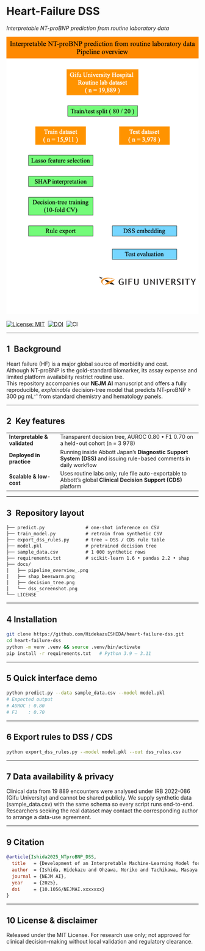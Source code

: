 # Heart-Failure DSS  
*Interpretable NT-proBNP prediction from routine laboratory data*

<p align="center">
  <img src="docs/pipeline_overview.png" width="580" alt="Pipeline overview" />
</p>

[![License: MIT](https://img.shields.io/badge/license-MIT-blue)](LICENSE)&nbsp;
[![DOI](https://img.shields.io/badge/DOI-10.5281%2Fzenodo.XXXXXXX-blue)](https://doi.org/10.5281/zenodo.XXXXXXX)&nbsp;
![CI](https://github.com/<USERNAME>/heart-failure-dss/actions/workflows/ci.yml/badge.svg)

---

## 1 Background  
Heart failure (HF) is a major global source of morbidity and cost.  
Although NT-proBNP is the gold-standard biomarker, its assay expense and limited platform availability restrict routine use.  
This repository accompanies our **NEJM AI** manuscript and offers a fully reproducible, *explainable* decision-tree model that predicts NT-proBNP ≥ 300 pg mL⁻¹ from standard chemistry and hematology panels.

---

## 2 Key features  

| | |
|---|---|
| **Interpretable & validated** | Transparent decision tree, AUROC 0.80 • F1 0.70 on a held-out cohort (n = 3 978) |
| **Deployed in practice** | Running inside Abbott Japan’s **Diagnostic Support System (DSS)** and issuing rule-based comments in daily workflow |
| **Scalable & low-cost** | Uses routine labs only; rule file auto-exportable to Abbott’s global **Clinical Decision Support (CDS)** platform |

---

## 3 Repository layout  

```text
├── predict.py               # one-shot inference on CSV
├── train_model.py           # retrain from synthetic CSV
├── export_dss_rules.py      # tree → DSS / CDS rule table
├── model.pkl                # pretrained decision tree
├── sample_data.csv          # 1 000 synthetic rows
├── requirements.txt         # scikit-learn 1.6 • pandas 2.2 • shap
├── docs/
│   ├── pipeline_overview_.png
│   ├── shap_beeswarm.png
│   ├── decision_tree.png
│   └── dss_screenshot.png
└── LICENSE
```

---

## 4 Installation

```bash
git clone https://github.com/HidekazuISHIDA/heart-failure-dss.git
cd heart-failure-dss
python -m venv .venv && source .venv/bin/activate
pip install -r requirements.txt   # Python 3.9 – 3.11
```

---

## 5 Quick interface demo

```bash
python predict.py --data sample_data.csv --model model.pkl
# Expected output
# AUROC : 0.80
# F1    : 0.70
```

---

## 6 Export rules to DSS / CDS

```bash
python export_dss_rules.py --model model.pkl --out dss_rules.csv
```

---

## 7 Data availability & privacy

Clinical data from 19 889 encounters were analysed under IRB 2022-086 (Gifu University) and cannot be shared publicly.
We supply synthetic data (sample_data.csv) with the same schema so every script runs end-to-end.
Researchers seeking the real dataset may contact the corresponding author to arrange a data-use agreement.

---

## 9 Citation

```bibtex
@article{Ishida2025_NTproBNP_DSS,
  title   = {Development of an Interpretable Machine-Learning Model for Early Screening of Heart Failure and Its Application to DSS},
  author  = {Ishida, Hidekazu and Ohzawa, Noriko and Tachikawa, Masaya and others},
  journal = {NEJM AI},
  year    = {2025},
  doi     = {10.1056/NEJMAI.xxxxxxx}
}
```

---

## 10 License & disclaimer

Released under the MIT License.
For research use only; not approved for clinical decision-making without local validation and regulatory clearance.












